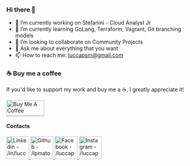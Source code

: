 ### Hi there 👋

- 🔭 I’m currently working on Stefanini - Cloud Analyst Jr
- 🌱 I’m currently learning GoLang, Terraform, Vagrant, Git branching models
- 👯 I’m looking to collaborate on Community Projects
- 💬 Ask me about everything that you want
- 📫 How to reach me: luccapsm@gmail.com

### ☕ Buy me a coffee

If you'd like to support my work and buy me a ☕, I greatly appreciate it!

<a href="https://www.buymeacoffee.com/EatdMck" target="_blank"><img src="https://www.buymeacoffee.com/assets/img/custom_images/orange_img.png" alt="Buy Me A Coffee" style="height: 41px !important;width: 100px !important;box-shadow: 0px 3px 2px 0px rgba(190, 190, 190, 0.5) !important;-webkit-box-shadow: 0px 3px 2px 0px rgba(190, 190, 190, 0.5) !important;" ></a>

#### Contacts

<p align="left">
  <a href="https://www.linkedin.com/in/lucca-pessoa-4abb71138/">
    <img alt="Linkedin - /in/luccapessoa" src="https://img.icons8.com/ios/50/000000/linkedin.png" width="60px">
  </a>
  <a href="https://github.com/lpmatos">
    <img alt="Github - /lpmatos" src="https://img.icons8.com/ios/50/000000/github.png" width="60px">
  </a>
  <a href="https://www.facebook.com/lucca.pessoa.9">
    <img alt="Facebook - /luccapessoa" src="https://img.icons8.com/ios/50/000000/facebook-new.png" width="60px">
  </a>
  <a href="https://www.instagram.com/luccapessoa/?hl=pt-br">
    <img alt="Instagram - /luccapessoa" src="https://img.icons8.com/ios/50/000000/instagram-new.png" width="60px">
  </a>
</p>
